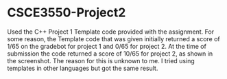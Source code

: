 # CSCE3550-Project2

Used the C++ Project 1 Template code provided with the assignment. For some reason, the Template code that was given initially returned a score of 1/65 on the gradebot for project 1 and 0/65 for project 2. At the time of submission the code returned a score of 10/65 for project 2, as shown in the screenshot. The reason for this is unknown to me. I tried using templates in other languages but got the same result.
